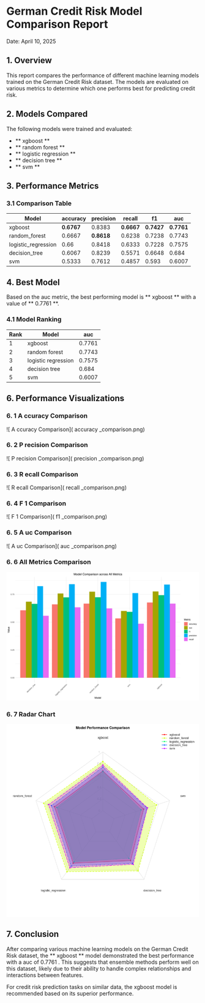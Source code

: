 # German Credit Risk Model Comparison Report

Date:  April 10, 2025 

## 1. Overview

This report compares the performance of different machine learning models trained on the German Credit Risk dataset. The models are evaluated on various metrics to determine which one performs best for predicting credit risk.

## 2. Models Compared

The following models were trained and evaluated:

- ** xgboost **
- ** random forest **
- ** logistic regression **
- ** decision tree **
- ** svm **

## 3. Performance Metrics

### 3.1 Comparison Table

| Model |  accuracy | precision | recall | f1 | auc  |
| ---|---|---|---|---|--- |
|  xgboost  |  **0.6767** | 0.8383 | **0.6667** | **0.7427** | **0.7761**  |
|  random_forest  |  0.6667 | **0.8618** | 0.6238 | 0.7238 | 0.7743  |
|  logistic_regression  |  0.66 | 0.8418 | 0.6333 | 0.7228 | 0.7575  |
|  decision_tree  |  0.6067 | 0.8239 | 0.5571 | 0.6648 | 0.684  |
|  svm  |  0.5333 | 0.7612 | 0.4857 | 0.593 | 0.6007  |

## 4. Best Model

Based on the  auc  metric, the best performing model is ** xgboost ** with a value of ** 0.7761 **.

### 4.1 Model Ranking

| Rank | Model |  auc  |
|---|---|---|
|  1  |  xgboost  |  0.7761  |
|  2  |  random forest  |  0.7743  |
|  3  |  logistic regression  |  0.7575  |
|  4  |  decision tree  |  0.684  |
|  5  |  svm  |  0.6007  |

## 6. Performance Visualizations

### 6. 1   A ccuracy  Comparison

![ A ccuracy  Comparison]( accuracy _comparison.png)

### 6. 2   P recision  Comparison

![ P recision  Comparison]( precision _comparison.png)

### 6. 3   R ecall  Comparison

![ R ecall  Comparison]( recall _comparison.png)

### 6. 4   F 1  Comparison

![ F 1  Comparison]( f1 _comparison.png)

### 6. 5   A uc  Comparison

![ A uc  Comparison]( auc _comparison.png)

### 6. 6  All Metrics Comparison

![All Metrics Comparison](all_metrics_comparison.png)

### 6. 7  Radar Chart

![Radar Chart](radar_chart.png)

## 7. Conclusion

After comparing various machine learning models on the German Credit Risk dataset, the ** xgboost ** model demonstrated the best performance with a  auc  of  0.7761 . This suggests that ensemble methods perform well on this dataset, likely due to their ability to handle complex relationships and interactions between features.

For credit risk prediction tasks on similar data, the  xgboost  model is recommended based on its superior performance.


